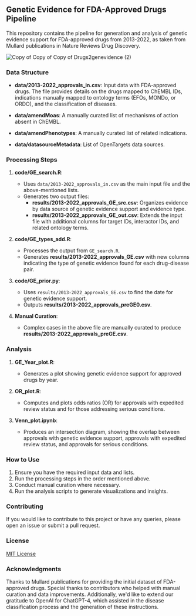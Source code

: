 ## Genetic Evidence for FDA-Approved Drugs Pipeline

This repository contains the pipeline for generation and analysis of genetic evidence support for FDA-approved drugs from 2013-2022, as taken from Mullard publications in Nature Reviews Drug Discovery.


![Copy of Copy of Copy of Drugs2genevidence (2)](https://github.com/opentargets/approvalsSupport/assets/122813791/a572437e-f4e8-4812-8899-293c9f63bdc7)

### Data Structure

- **data/2013-2022_approvals_in.csv**: Input data with FDA-approved drugs. The file provides details on the drugs mapped to ChEMBL IDs, indications manually mapped to ontology terms (EFOs, MONDo, or ORDO), and the classification of diseases.

- **data/amendMoas**: A manually curated list of mechanisms of action absent in ChEMBL.
  
- **data/amendPhenotypes**: A manually curated list of related indications.

- **data/datasourceMetadata**: List of OpenTargets data sources.

### Processing Steps

1. **code/GE_search.R**: 
   - Uses `data/2013-2022_approvals_in.csv` as the main input file and the above-mentioned lists.
   - Generates two output files:
     - **results/2013-2022_approvals_GE_src.csv**: Organizes evidence by data source of genetic evidence support and evidence type.
     - **results/2013-2022_approvals_GE_out.csv**: Extends the input file with additional columns for target IDs, interactor IDs, and related ontology terms.

2. **code/GE_types_add.R**: 
   - Processes the output from `GE_search.R`.
   - Generates **results/2013-2022_approvals_GE.csv** with new columns indicating the type of genetic evidence found for each drug-disease pair.

3. **code/GE_prior.py**:
   - Uses `results/2013-2022_approvals_GE.csv` to find the date for genetic evidence support.
   - Outputs **results/2013-2022_approvals_preGE0.csv**.

4. **Manual Curation**:
   - Complex cases in the above file are manually curated to produce **results/2013-2022_approvals_preGE.csv**.

### Analysis

1. **GE_Year_plot.R**:
   - Generates a plot showing genetic evidence support for approved drugs by year.

3. **OR_plot.R**: 
   - Computes and plots odds ratios (OR) for approvals with expedited review status and for those addressing serious conditions.

4. **Venn_plot.ipynb**:
   - Produces an intersection diagram, showing the overlap between approvals with genetic evidence support, approvals with expedited review status, and approvals for serious conditions.

### How to Use

1. Ensure you have the required input data and lists.
2. Run the processing steps in the order mentioned above.
3. Conduct manual curation where necessary.
4. Run the analysis scripts to generate visualizations and insights.

### Contributing

If you would like to contribute to this project or have any queries, please open an issue or submit a pull request.

### License

[MIT License](LICENSE) 

### Acknowledgments

Thanks to Mullard publications for providing the initial dataset of FDA-approved drugs. Special thanks to contributors who helped with manual curation and data improvements. Additionally, we'd like to extend our gratitude to OpenAI for ChatGPT-4, which assisted in the disease classification process and the generation of these instructions.

